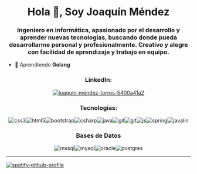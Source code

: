 <h1 align="center">Hola 👋, Soy Joaquín Méndez</h1>
<h3 align="center">Ingeniero en informática, apasionado por el desarrollo y aprender nuevas tecnologías, buscando donde pueda desarrollarme personal y profesionalmente. Creativo y alegre con facilidad de aprendizaje y trabajo en equipo.</h3>

- 🌱 Aprendiendo **Golang**

<h3 align="center">LinkedIn:</h3>
<p align="center">
<a href="https://linkedin.com/in/joaquín-méndez-torres-5400a41a2" target="blank"><img align="center" src="https://img.shields.io/badge/%20-linkedin-%20?style=for-the-badge&color=0A66C2&logo=linkedin" alt="joaquín-méndez-torres-5400a41a2" /></a>
</p>
  
<h3 align="center">Tecnologias:</h3>
<p align="center">
<img src="https://img.shields.io/badge/%20-css-%20?style=for-the-badge&color=1572B6&logo=css3" alt="css3" /><img src="https://img.shields.io/badge/%20-html-%20?style=for-the-badge&color=E34F26&logo=html5&logoColor=white" alt="html5"/><img src="https://img.shields.io/badge/%20-bootstrap-%20?style=for-the-badge&color=7952B3&logo=bootstrap&logoColor=white" alt="bootstrap"/><img src="https://img.shields.io/badge/%20-.net-%20?style=for-the-badge&color=512BD4&logo=dotnet" alt="csharp"/><img src="https://img.shields.io/badge/%20-java-%20?style=for-the-badge&color=007396&logo=openjdk&logoColor=white" alt="java"/><img src="https://img.shields.io/badge/%20-git-%20?style=for-the-badge&color=F05032&logo=git&logoColor=white" alt="git"/><img src="https://img.shields.io/badge/%20-github-%20?style=for-the-badge&color=181717&logo=github&logoColor=white" alt="git"/><img src="https://img.shields.io/badge/%20-javascript-%20?style=for-the-badge&color=F7DF1E&logo=javascript&logoColor=white" alt="js"/><img src="https://img.shields.io/badge/%20-spring-%20?style=for-the-badge&color=6DB33F&logo=spring&logoColor=white" alt="spring"/><img src="https://img.shields.io/badge/%20-javalin-%20?style=for-the-badge&color=222222&logoColor=white" alt="javalin"/> </p>

<h3 align="center">Bases de Datos</h3>
<p align="center">
<img src="https://img.shields.io/badge/%20-sql%20server-%20?style=for-the-badge&color=CC2927&logo=microsoftsqlserver" alt="mssql"/><img src="https://img.shields.io/badge/%20-mysql-%20?style=for-the-badge&color=4479A1&logo=mysql&logoColor=white" alt="mysql"><img src="https://img.shields.io/badge/%20-oracle-%20?style=for-the-badge&color=F80000&logo=oracle" alt="oracle"/><img src="https://img.shields.io/badge/%20-postgresql-%20?style=for-the-badge&color=4169E1&logo=postgresql&logoColor=white" alt="postgres"/></p>

--------------------------------------------------------------------------


[![spotify-github-profile](https://spotify-github-profile.vercel.app/api/view?uid=jon.cl&cover_image=true&theme=novatorem)](https://spotify-github-profile.vercel.app/api/view?uid=jon.cl&redirect=true)
